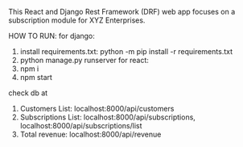 This React and Django Rest Framework (DRF) web app focuses on a subscription module for XYZ Enterprises.

HOW TO RUN:
for django:
1. install requirements.txt: python -m pip install -r requirements.txt
2. python manage.py runserver
for react:
1. npm i
2. npm start
   
check db at
1. Customers List: localhost:8000/api/customers
2. Subscriptions List: localhost:8000/api/subscriptions, localhost:8000/api/subscriptions/list
3. Total revenue: localhost:8000/api/revenue
